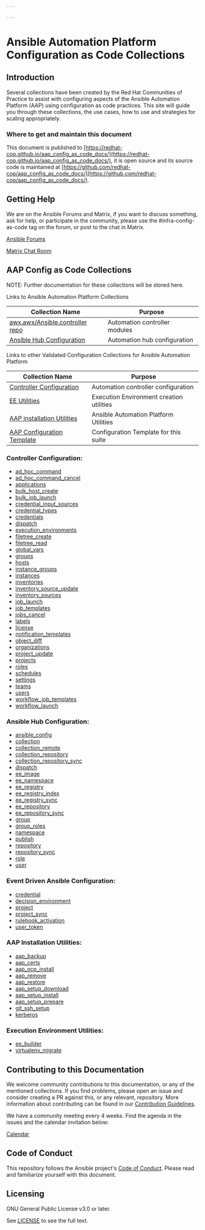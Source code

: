 ```yaml
---

---
```


# Ansible Automation Platform Configuration as Code Collections

## Introduction

Several collections have been created by the Red Hat Communities of Practice to assist with configuring aspects of the Ansible Automation Platform (AAP) using configuration as code practices. This site will guide you through these collections, the use cases, how to use and strategies for scaling appropriately.

### Where to get and maintain this document

This document is published to [https://redhat-cop.github.io/aap_config_as_code_docs/](https://redhat-cop.github.io/aap_config_as_code_docs/), it is open source and its source code is maintained at [https://github.com/redhat-cop/aap_config_as_code_docs/](https://github.com/redhat-cop/aap_config_as_code_docs/).

## Getting Help

We are on the Ansible Forums and Matrix, if you want to discuss something, ask for help, or participate in the community, please use the #infra-config-as-code tag on the forum, or post to the chat in Matrix.

[Ansible Forums](https://forum.ansible.com/tag/infra-config-as-code)

[Matrix Chat Room](https://matrix.to/#/#aap_config_as_code:ansible.com)

## AAP Config as Code Collections
NOTE: Further documentation for these collections will be stored here.

Links to Ansible Automation Platform Collections

|Collection Name|Purpose|
|---------|---------|
|[awx.awx/Ansible.controller repo](https://github.com/ansible/awx/tree/devel/awx_collection)|Automation controller modules|
|[Ansible Hub Configuration](https://github.com/ansible/automation_hub_collection)|Automation hub configuration|

Links to other Validated Configuration Collections for Ansible Automation Platform

|Collection Name|Purpose|
|---------|---------|
|[Controller Configuration](https://github.com/redhat-cop/controller_configuration)|Automation controller configuration|
|[EE Utilities](https://github.com/redhat-cop/ee_utilities)|Execution Environment creation utilities|
|[AAP installation Utilities](https://github.com/redhat-cop/aap_utilities)|Ansible Automation Platform Utilities|
|[AAP Configuration Template](https://github.com/redhat-cop/aap_configuration_template)|Configuration Template for this suite|

### Controller Configuration:
* [ad_hoc_command](collections/controller_configuration/ad_hoc_command.html)
* [ad_hoc_command_cancel](collections/controller_configuration/ad_hoc_command_cancel.html)
* [applications](collections/controller_configuration/applications.html)
* [bulk_host_create](collections/controller_configuration/bulk_host_create.html)
* [bulk_job_launch](collections/controller_configuration/bulk_job_launch.html)
* [credential_input_sources](collections/controller_configuration/credential_input_sources.html)
* [credential_types](collections/controller_configuration/credential_types.html)
* [credentials](collections/controller_configuration/credentials.html)
* [dispatch](collections/controller_configuration/dispatch.html)
* [execution_environments](collections/controller_configuration/execution_environments.html)
* [filetree_create](collections/controller_configuration/filetree_create.html)
* [filetree_read](collections/controller_configuration/filetree_read.html)
* [global_vars](collections/controller_configuration/global_vars.html)
* [groups](collections/controller_configuration/groups.html)
* [hosts](collections/controller_configuration/hosts.html)
* [instance_groups](collections/controller_configuration/instance_groups.html)
* [instances](collections/controller_configuration/instances.html)
* [inventories](collections/controller_configuration/inventories.html)
* [inventory_source_update](collections/controller_configuration/inventory_source_update.html)
* [inventory_sources](collections/controller_configuration/inventory_sources.html)
* [job_launch](collections/controller_configuration/job_launch.html)
* [job_templates](collections/controller_configuration/job_templates.html)
* [jobs_cancel](collections/controller_configuration/jobs_cancel.html)
* [labels](collections/controller_configuration/labels.html)
* [license](collections/controller_configuration/license.html)
* [notification_templates](collections/controller_configuration/notification_templates.html)
* [object_diff](collections/controller_configuration/object_diff.html)
* [organizations](collections/controller_configuration/organizations.html)
* [project_update](collections/controller_configuration/project_update.html)
* [projects](collections/controller_configuration/projects.html)
* [roles](collections/controller_configuration/roles.html)
* [schedules](collections/controller_configuration/schedules.html)
* [settings](collections/controller_configuration/settings.html)
* [teams](collections/controller_configuration/teams.html)
* [users](collections/controller_configuration/users.html)
* [workflow_job_templates](collections/controller_configuration/workflow_job_templates.html)
* [workflow_launch](collections/controller_configuration/workflow_launch.html)

### Ansible Hub Configuration:
* [ansible_config](collections/galaxy_collection/ansible_config.html)
* [collection](collections/galaxy_collection/collection.html)
* [collection_remote](collections/galaxy_collection/collection_remote.html)
* [collection_repository](collections/galaxy_collection/collection_repository.html)
* [collection_repository_sync](collections/galaxy_collection/collection_repository_sync.html)
* [dispatch](collections/galaxy_collection/dispatch.html)
* [ee_image](collections/galaxy_collection/ee_image.html)
* [ee_namespace](collections/galaxy_collection/ee_namespace.html)
* [ee_registry](collections/galaxy_collection/ee_registry.html)
* [ee_registry_index](collections/galaxy_collection/ee_registry_index.html)
* [ee_registry_sync](collections/galaxy_collection/ee_registry_sync.html)
* [ee_repository](collections/galaxy_collection/ee_repository.html)
* [ee_repository_sync](collections/galaxy_collection/ee_repository_sync.html)
* [group](collections/galaxy_collection/group.html)
* [group_roles](collections/galaxy_collection/group_roles.html)
* [namespace](collections/galaxy_collection/namespace.html)
* [publish](collections/galaxy_collection/publish.html)
* [repository](collections/galaxy_collection/repository.html)
* [repository_sync](collections/galaxy_collection/repository_sync.html)
* [role](collections/galaxy_collection/role.html)
* [user](collections/galaxy_collection/user.html)

### Event Driven Ansible Configuration:
* [credential](collections/eda_config/credential.html)
* [decision_environment](collections/eda_config/decision_environment.html)
* [project](collections/eda_config/project.html)
* [project_sync](collections/eda_config/project_sync.html)
* [rulebook_activation](collections/eda_config/rulebook_activation.html)
* [user_token](collections/eda_config/user_token.html)

### AAP Installation Utilities:
* [aap_backup](collections/aap_utilities/aap_backup.html)
* [aap_certs](collections/aap_utilities/aap_certs.html)
* [aap_ocp_install](collections/aap_utilities/aap_ocp_install.html)
* [aap_remove](collections/aap_utilities/aap_remove.html)
* [aap_restore](collections/aap_utilities/aap_restore.html)
* [aap_setup_download](collections/aap_utilities/aap_setup_download.html)
* [aap_setup_install](collections/aap_utilities/aap_setup_install.html)
* [aap_setup_prepare](collections/aap_utilities/aap_setup_prepare.html)
* [git_ssh_setup](collections/aap_utilities/git_ssh_setup.html)
* [kerberos](collections/aap_utilities/kerberos.html)

### Execution Environment Utilities:
* [ee_builder](collections/ee_utilities/ee_builder.html)
* [virtualenv_migrate](collections/ee_utilities/virtualenv_migrate.html)

## Contributing to this Documentation
We welcome community contributions to this documentation, or any of the mentioned collections. If you find problems, please open an issue and consider creating a PR against this, or any relevant, repository. More information about contributing can be found in our [Contribution Guidelines](CONTRIBUTE.html).

We have a community meeting every 4 weeks. Find the agenda in the issues and the calendar invitation below:

[Calendar](https://raw.githubusercontent.com/redhat-cop/controller_configuration/devel/docs/aap_config_as_code_public_meeting.ics)

## Code of Conduct

This repository follows the Ansible project's
[Code of Conduct](https://docs.ansible.com/ansible/latest/community/code_of_conduct.html).
Please read and familiarize yourself with this document.

## Licensing

GNU General Public License v3.0 or later.

See [LICENSE](https://www.gnu.org/licenses/gpl-3.0.txt) to see the full text.